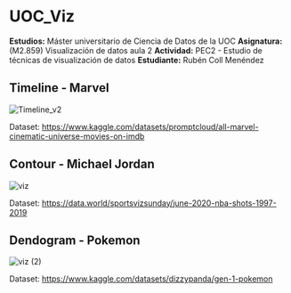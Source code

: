 # UOC_Viz

**Estudios:** Máster universitario de Ciencia de Datos de la UOC
**Asignatura:** (M2.859) Visualización de datos aula 2
**Actividad:** PEC2 - Estudio de técnicas de visualización de datos
**Estudiante:** Rubén Coll Menéndez

## Timeline - Marvel

![Timeline_v2](https://user-images.githubusercontent.com/50624294/164277738-0b64fccf-9e55-4245-a3f6-2d23e95ee6be.png)

Dataset: https://www.kaggle.com/datasets/promptcloud/all-marvel-cinematic-universe-movies-on-imdb

## Contour - Michael Jordan

![viz](https://user-images.githubusercontent.com/50624294/164277718-4ac73d38-8281-4d48-9ed6-98952c4a2bff.png)

Dataset: https://data.world/sportsvizsunday/june-2020-nba-shots-1997-2019

## Dendogram - Pokemon

![viz (2)](https://user-images.githubusercontent.com/50624294/164277638-5a659d52-09f1-4409-850d-8b7931acb528.png)

Dataset: https://www.kaggle.com/datasets/dizzypanda/gen-1-pokemon
